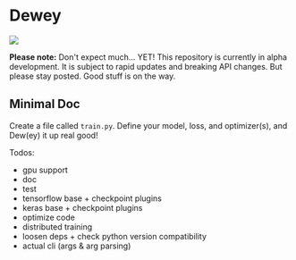 # Dewey

![](https://media.giphy.com/media/129g9HK07tEtZm/giphy.gif)

**Please note:** Don't expect much... YET! This repository is currently in alpha development. It is subject to rapid updates and breaking API changes. But please stay posted. Good stuff is on the way.

## Minimal Doc
Create a file called `train.py`. Define your model, loss, and optimizer(s), and Dew(ey) it up real good! 

Todos:
* gpu support
* doc
* test
* tensorflow base + checkpoint plugins
* keras base + checkpoint plugins
* optimize code
* distributed training
* loosen deps + check python version compatibility
* actual cli (args & arg parsing)
